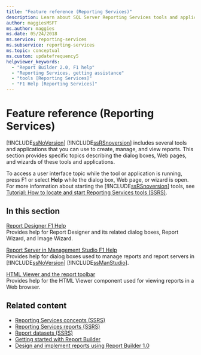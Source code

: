 ```yaml
---
title: "Feature reference (Reporting Services)"
description: Learn about SQL Server Reporting Services tools and applications that you can use to create, manage, and view reports.
author: maggiesMSFT
ms.author: maggies
ms.date: 05/24/2018
ms.service: reporting-services
ms.subservice: reporting-services
ms.topic: conceptual
ms.custom: updatefrequency5
helpviewer_keywords:
  - "Report Builder 2.0, F1 help"
  - "Reporting Services, getting assistance"
  - "tools [Reporting Services]"
  - "F1 Help [Reporting Services]"
---
```

# Feature reference (Reporting Services)
  [!INCLUDE[ssNoVersion](../includes/ssnoversion-md.md)] [!INCLUDE[ssRSnoversion](../includes/ssrsnoversion-md.md)] includes several tools and applications that you can use to create, manage, and view reports. This section provides specific topics describing the dialog boxes, Web pages, and wizards of these tools and applications.  
  
 To access a user interface topic while the tool or application is running, press F1 or select **Help** while the dialog box, Web page, or wizard is open. For more information about starting the [!INCLUDE[ssRSnoversion](../includes/ssrsnoversion-md.md)] tools, see [Tutorial: How to locate and start Reporting Services tools &#40;SSRS&#41;](../reporting-services/tools/tutorial-how-to-locate-and-start-reporting-services-tools-ssrs.md).  
  
## In this section  
 [Report Designer F1 Help](../reporting-services/tools/report-designer-f1-help.md)  
 Provides help for Report Designer and its related dialog boxes, Report Wizard, and Image Wizard.  
  
 [Report Server in Management Studio F1 Help](../reporting-services/tools/report-server-in-management-studio-f1-help.md)  
 Provides help for dialog boxes used to manage reports and report servers in [!INCLUDE[ssNoVersion](../includes/ssnoversion-md.md)] [!INCLUDE[ssManStudio](../includes/ssmanstudio-md.md)].  
  
 [HTML Viewer and the report toolbar](../reporting-services/html-viewer-and-the-report-toolbar.md)  
 Provides help for the HTML Viewer component used for viewing reports in a Web browser.  
  
## Related content

- [Reporting Services concepts &#40;SSRS&#41;](../reporting-services/reporting-services-concepts-ssrs.md)   
- [Reporting Services reports &#40;SSRS&#41;](../reporting-services/reports/reporting-services-reports-ssrs.md)   
- [Report datasets &#40;SSRS&#41;](../reporting-services/report-data/report-datasets-ssrs.md)   
- [Getting started with Report Builder](https://www.databasejournal.com/features/mssql/sql-server-report-builder-3.0.html)   
- [Design and implement reports using Report Builder 1.0](/previous-versions/sql/sql-server-2008/ms159750(v=sql.100))  
  
